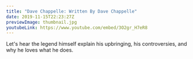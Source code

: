 ```yaml
---
title: "Dave Chappelle: Written By Dave Chappelle"
date: 2019-11-15T22:23:27Z
previewImage: thumbnail.jpg
youtubeLink: https://www.youtube.com/embed/3O2gr_H7eR8
---
```


Let's hear the legend himself explain his upbringing, his controversies, and why he loves what he does.

